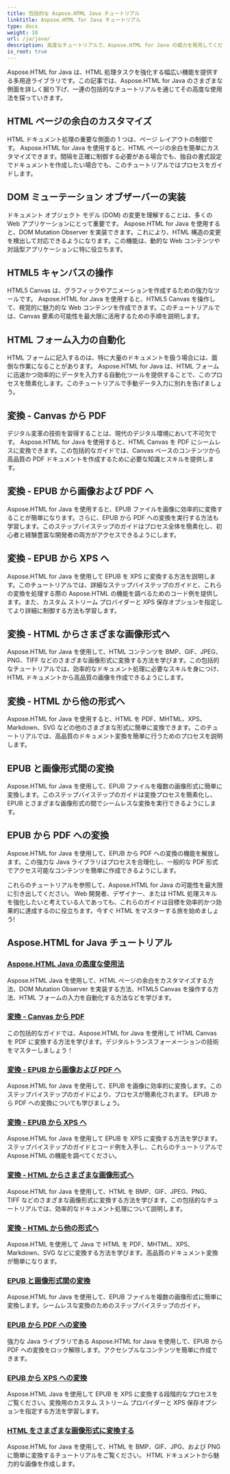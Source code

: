 ```yaml
---
title: 包括的な Aspose.HTML Java チュートリアル
linktitle: Aspose.HTML for Java チュートリアル
type: docs
weight: 10
url: /ja/java/
description: 高度なチュートリアルで、Aspose.HTML for Java の威力を発見してください。 HTML ページを操作し、EPUB をさまざまな形式に変換し、プロのように HTML Canvas をカスタマイズする方法を学びます。
is_root: true
---
```

Aspose.HTML for Java は、HTML 処理タスクを強化する幅広い機能を提供する多用途ライブラリです。この記事では、Aspose.HTML for Java のさまざまな側面を詳しく掘り下げ、一連の包括的なチュートリアルを通じてその高度な使用法を探っていきます。

## HTML ページの余白のカスタマイズ
HTML ドキュメント処理の重要な側面の 1 つは、ページ レイアウトの制御です。 Aspose.HTML for Java を使用すると、HTML ページの余白を簡単にカスタマイズできます。間隔を正確に制御する必要がある場合でも、独自の書式設定でドキュメントを作成したい場合でも、このチュートリアルではプロセスをガイドします。

## DOM ミューテーション オブザーバーの実装
ドキュメント オブジェクト モデル (DOM) の変更を理解することは、多くの Web アプリケーションにとって重要です。 Aspose.HTML for Java を使用すると、DOM Mutation Observer を実装できます。これにより、HTML 構造の変更を検出して対応できるようになります。この機能は、動的な Web コンテンツや対話型アプリケーションに特に役立ちます。

## HTML5 キャンバスの操作
HTML5 Canvas は、グラフィックやアニメーションを作成するための強力なツールです。 Aspose.HTML for Java を使用すると、HTML5 Canvas を操作して、視覚的に魅力的な Web コンテンツを作成できます。このチュートリアルでは、Canvas 要素の可能性を最大限に活用するための手順を説明します。

## HTML フォーム入力の自動化
HTML フォームに記入するのは、特に大量のドキュメントを扱う場合には、面倒な作業になることがあります。 Aspose.HTML for Java は、HTML フォームに迅速かつ効率的にデータを入力する自動化ツールを提供することで、このプロセスを簡素化します。このチュートリアルで手動データ入力に別れを告げましょう。

## 変換 - Canvas から PDF
デジタル変革の技術を習得することは、現代のデジタル環境において不可欠です。 Aspose.HTML for Java を使用すると、HTML Canvas を PDF にシームレスに変換できます。この包括的なガイドでは、Canvas ベースのコンテンツから高品質の PDF ドキュメントを作成するために必要な知識とスキルを提供します。

## 変換 - EPUB から画像および PDF へ
Aspose.HTML for Java を使用すると、EPUB ファイルを画像に効率的に変換することが簡単になります。さらに、EPUB から PDF への変換を実行する方法も学習します。このステップバイステップのガイドはプロセス全体を簡素化し、初心者と経験豊富な開発者の両方がアクセスできるようにします。

## 変換 - EPUB から XPS へ
Aspose.HTML for Java を使用して EPUB を XPS に変換する方法を説明します。このチュートリアルでは、詳細なステップバイステップのガイドと、これらの変換を処理する際の Aspose.HTML の機能を調べるためのコード例を提供します。また、カスタム ストリーム プロバイダーと XPS 保存オプションを指定してより詳細に制御する方法も学習します。

## 変換 - HTML からさまざまな画像形式へ
Aspose.HTML for Java を使用して、HTML コンテンツを BMP、GIF、JPEG、PNG、TIFF などのさまざまな画像形式に変換する方法を学びます。この包括的なチュートリアルでは、効率的なドキュメント処理に必要なスキルを身につけ、HTML ドキュメントから高品質の画像を作成できるようにします。

## 変換 - HTML から他の形式へ
Aspose.HTML for Java を使用すると、HTML を PDF、MHTML、XPS、Markdown、SVG などの他のさまざまな形式に簡単に変換できます。このチュートリアルでは、高品質のドキュメント変換を簡単に行うためのプロセスを説明します。

## EPUB と画像形式間の変換
Aspose.HTML for Java を使用して、EPUB ファイルを複数の画像形式に簡単に変換します。このステップバイステップのガイドは変換プロセスを簡素化し、EPUB とさまざまな画像形式の間でシームレスな変換を実行できるようにします。

## EPUB から PDF への変換
Aspose.HTML for Java を使用して、EPUB から PDF への変換の機能を解放します。この強力な Java ライブラリはプロセスを合理化し、一般的な PDF 形式でアクセス可能なコンテンツを簡単に作成できるようにします。

これらのチュートリアルを参照して、Aspose.HTML for Java の可能性を最大限に引き出してください。 Web 開発者、デザイナー、または HTML 処理スキルを強化したいと考えている人であっても、これらのガイドは目標を効率的かつ効果的に達成するのに役立ちます。今すぐ HTML をマスターする旅を始めましょう!

## Aspose.HTML for Java チュートリアル
### [Aspose.HTML Java の高度な使用法](./advanced-usage/)
Aspose.HTML Java を使用して、HTML ページの余白をカスタマイズする方法、DOM Mutation Observer を実装する方法、HTML5 Canvas を操作する方法、HTML フォームの入力を自動化する方法などを学びます。
### [変換 - Canvas から PDF](./conversion-canvas-to-pdf/)
この包括的なガイドでは、Aspose.HTML for Java を使用して HTML Canvas を PDF に変換する方法を学びます。デジタルトランスフォーメーションの技術をマスターしましょう！
### [変換 - EPUB から画像および PDF へ](./conversion-epub-to-image-and-pdf/)
Aspose.HTML for Java を使用して、EPUB を画像に効率的に変換します。このステップバイステップのガイドにより、プロセスが簡素化されます。 EPUB から PDF への変換についても学びましょう。
### [変換 - EPUB から XPS へ](./conversion-epub-to-xps/)
Aspose.HTML for Java を使用して EPUB を XPS に変換する方法を学びます。ステップバイステップのガイドとコード例を入手し、これらのチュートリアルで Aspose.HTML の機能を調べてください。
### [変換 - HTML からさまざまな画像形式へ](./conversion-html-to-various-image-formats/)
Aspose.HTML for Java を使用して、HTML を BMP、GIF、JPEG、PNG、TIFF などのさまざまな画像形式に変換する方法を学びます。この包括的なチュートリアルでは、効率的なドキュメント処理について説明します。
### [変換 - HTML から他の形式へ](./conversion-html-to-other-formats/)
Aspose.HTML を使用して Java で HTML を PDF、MHTML、XPS、Markdown、SVG などに変換する方法を学びます。高品質のドキュメント変換が簡単になります。
### [EPUB と画像形式間の変換](./converting-between-epub-and-image-formats/)
Aspose.HTML for Java を使用して、EPUB ファイルを複数の画像形式に簡単に変換します。シームレスな変換のためのステップバイステップのガイド。
### [EPUB から PDF への変換](./converting-epub-to-pdf/)
強力な Java ライブラリである Aspose.HTML for Java を使用して、EPUB から PDF への変換をロック解除します。アクセシブルなコンテンツを簡単に作成できます。
### [EPUB から XPS への変換](./converting-epub-to-xps/)
Aspose.HTML Java を使用して EPUB を XPS に変換する段階的なプロセスをご覧ください。変換用のカスタム ストリーム プロバイダーと XPS 保存オプションを指定する方法を学習します。
### [HTML をさまざまな画像形式に変換する](./converting-html-to-various-image-formats/)
Aspose.HTML for Java を使用して、HTML を BMP、GIF、JPG、および PNG に簡単に変換するチュートリアルをご覧ください。 HTML ドキュメントから魅力的な画像を作成します。
